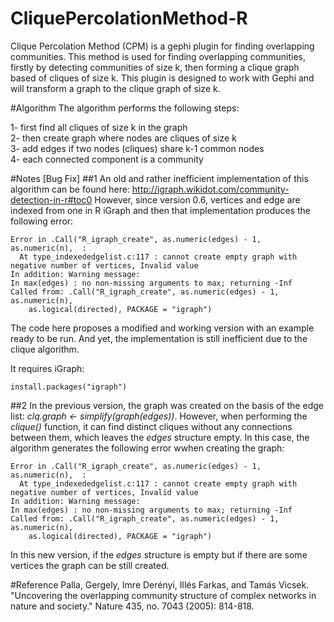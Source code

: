 # CliquePercolationMethod-R
Clique Percolation Method (CPM) is a gephi plugin for finding overlapping communities. This method is used for finding overlapping communities, firstly by detecting communities of size k, then forming a clique graph based of cliques of size k. This plugin is designed to work with Gephi and will transform a graph to the clique graph of size k.

#Algorithm
The algorithm performs the following steps:

1- first find all cliques of size k in the graph <br />
2- then create graph where nodes are cliques of size k <br />
3- add edges if two nodes (cliques) share k-1 common nodes <br />
4- each connected component is a community <br />

#Notes [Bug Fix]
##1
An old and rather inefficient implementation of this algorithm can be found here: http://igraph.wikidot.com/community-detection-in-r#toc0
However, since version 0.6, vertices and edge are indexed from one in R iGraph and then that implementation produces the following error:
```
Error in .Call("R_igraph_create", as.numeric(edges) - 1, as.numeric(n),  : 
  At type_indexededgelist.c:117 : cannot create empty graph with negative number of vertices, Invalid value
In addition: Warning message:
In max(edges) : no non-missing arguments to max; returning -Inf
Called from: .Call("R_igraph_create", as.numeric(edges) - 1, as.numeric(n), 
    as.logical(directed), PACKAGE = "igraph")
```
The code here proposes a modified and working version with an example ready to be run.
And yet, the implementation is still inefficient due to the clique algorithm. 

It requires iGraph:
```
install.packages("igraph")
```

##2
In the previous version, the graph was created on the basis of the edge list: *clq.graph <- simplify(graph(edges))*. However, when performing the *clique()* function, it can find distinct cliques without any connections between them, which leaves the *edges* structure empty. In this case, the algorithm generates the following error wwhen creating the graph:
```
Error in .Call("R_igraph_create", as.numeric(edges) - 1, as.numeric(n),  : 
  At type_indexededgelist.c:117 : cannot create empty graph with negative number of vertices, Invalid value
In addition: Warning message:
In max(edges) : no non-missing arguments to max; returning -Inf
Called from: .Call("R_igraph_create", as.numeric(edges) - 1, as.numeric(n), 
    as.logical(directed), PACKAGE = "igraph")
```
In this new version, if the *edges* structure is empty but if there are some vertices the graph can be still created.

#Reference
Palla, Gergely, Imre Derényi, Illés Farkas, and Tamás Vicsek. "Uncovering the overlapping community structure of complex networks in nature and society." Nature 435, no. 7043 (2005): 814-818.
